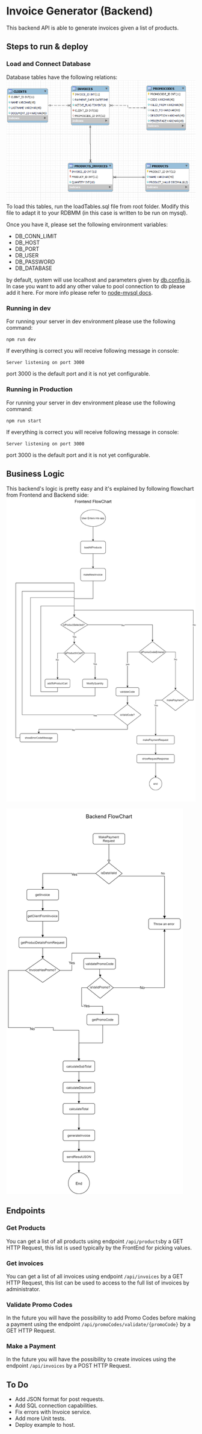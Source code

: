 # Invoice Generator (Backend)
This backend API is able to generate invoices given a list of products. 

## Steps to run & deploy
### Load and Connect Database
Database tables have the following relations:
![ER relationship](./readmeImages/ER_relationship.png)
To load this tables,  run the loadTables.sql file from root folder. Modify this file to adapt it to your RDBMM (in this case is written to be run on mysql).

Once you have it, please set the following environment variables:

 - DB_CONN_LIMIT
 - DB_HOST
 - DB_PORT
 - DB_USER
 - DB_PASSWORD
 - DB_DATABASE

by default, system will use localhost and parameters given by [db.config.js](./src/app/config/db.config.js). In case you want to add any other value to pool connection to db please add it here. For more info please refer to  [node-mysql docs](https://www.npmjs.com/package/mysql).

### Running in dev
For running your server in dev environment please use the following command: 

    npm run dev
 If everything is correct you will receive following message in console: 
 

    Server listening on port 3000
port 3000 is the default port and it is not yet configurable.

### Running in Production
For running your server in dev environment please use the following command: 

    npm run start
 If everything is correct you will receive following message in console: 
 

    Server listening on port 3000
port 3000 is the default port and it is not yet configurable.

## Business Logic
This backend's logic is pretty easy and it's explained by following flowchart from Frontend and Backend side: 
![FE flowchart](./readmeImages/FE_Flowchart.png)

![BE flowchart](./readmeImages/BE_Flowchart.png)

## Endpoints
### Get Products
You can get a list of all products using endpoint `/api/products`by a GET HTTP Request, this list is used typically by the FrontEnd for picking values. 
### Get invoices
You can get a list of all invoices using endpoint `/api/invoices` by a GET HTTP Request, this list can be used to access to the full list of invoices by administrator.
### Validate Promo Codes 
In the future you will have the possibility to add Promo Codes before making a payment using the endpoint `/api/promoCodes/validate/{promoCode}` by a GET HTTP Request.
### Make a Payment
In the future you will have the possibility to create invoices using the endpoint `/api/invoices` by a POST HTTP Request.

## To Do

 - Add JSON format for post requests.
 - Add SQL connection capabilities.
 - Fix errors with Invoice service.
 - Add more Unit tests.
 - Deploy example to host.